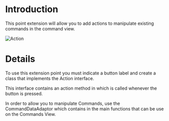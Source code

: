 # Introduction #

This point extension will allow you to add actions to manipulate existing commands in the command view.

<img src='http://i59.tinypic.com/2jcevq.png' alt='Action' />


# Details #


To use this extension point you must indicate a button label and create a class that implements the Action interface.

This interface contains an action method in which is called whenever the button is pressed.

In order to allow you to manipulate Commands, use the CommandDataAdaptor which contains in the main functions that can be use on the Commands View.